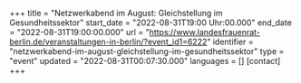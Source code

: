 +++
title = "Netzwerkabend im August: Gleichstellung im Gesundheitssektor"
start_date = "2022-08-31T19:00 Uhr:00.000"
end_date = "2022-08-31T19:00:00.000"
url = "https://www.landesfrauenrat-berlin.de/veranstaltungen-in-berlin/?event_id1=6222"
identifier = "netzwerkabend-im-august-gleichstellung-im-gesundheitssektor"
type = "event"
updated = "2022-08-31T00:07:30.000"
languages = []
[contact]
+++